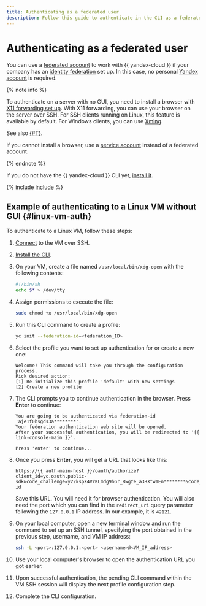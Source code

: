 ```yaml
---
title: Authenticating as a federated user
description: Follow this guide to authenticate in the CLI as a federated user.
---
```


# Authenticating as a federated user

You can use a [federated account](../../../iam/concepts/users/accounts.md#saml-federation) to work with {{ yandex-cloud }} if your company has an [identity federation](../../../iam/concepts/federations.md) set up. In this case, no personal [Yandex account](../../../iam/concepts/users/accounts.md#passport) is required.

{% note info %}

To authenticate on a server with no GUI, you need to install a browser with [X11 forwarding set up](https://docs.ssh.com/manuals/client-user/53/tunnel-x11.html). With X11 forwarding, you can use your browser on the server over SSH. For SSH clients running on Linux, this feature is available by default. For Windows clients, you can use [Xming](https://sourceforge.net/projects/xming/).

See also [{#T}](#linux-vm-auth).

If you cannot install a browser, use a [service account](../../../iam/concepts/users/service-accounts.md) instead of a federated account.

{% endnote %}

If you do not have the {{ yandex-cloud }} CLI yet, [install it](../install-cli.md).


{% include [include](../../../_includes/cli/auth-federated-user.md) %}

## Example of authenticating to a Linux VM without GUI {#linux-vm-auth}

To authenticate to a Linux VM, follow these steps:

1. [Connect](../../../compute/operations/vm-connect/ssh.md) to the VM over SSH.
1. [Install the CLI](../install-cli.md).

1. On your VM, create a file named `/usr/local/bin/xdg-open` with the following contents:

    ```bash
    #!/bin/sh
    echo $* > /dev/tty
    ```

1. Assign permissions to execute the file:

    ```bash
    sudo chmod +x /usr/local/bin/xdg-open
    ```

1. Run this CLI command to create a profile:

    ```bash
    yc init --federation-id=<federation_ID>
    ```

1. Select the profile you want to set up authentication for or create a new one:

   ```text
   Welcome! This command will take you through the configuration process.
   Pick desired action:
   [1] Re-initialize this profile 'default' with new settings
   [2] Create a new profile
   ```

1. The CLI prompts you to continue authentication in the browser. Press **Enter** to continue:

   ```text
   You are going to be authenticated via federation-id 'aje1f0hsgds3a********'.
   Your federation authentication web site will be opened.
   After your successful authentication, you will be redirected to '{{ link-console-main }}'.

   Press 'enter' to continue...
   ```

1. Once you press **Enter**, you will get a URL that looks like this:

    ```text
    https://{{ auth-main-host }}/oauth/authorize?client_id=yc.oauth.public-sdk&code_challenge=y22kspX4VrKLmdg9hGr_Bwgte_a3RXtw1En********&code_challenge_method=S256&redirect_uri=http%3A%2F%2F127.0.0.1%3A42121%2Fauth%2Fcallback&response_type=code&scope=openid&state=aExf0z********&yc_federation_hint=federation-id
    ```

    Save this URL. You will need it for browser authentication. You will also need the port which you can find in the `redirect_uri` query parameter following the `127.0.0.1` IP address. In our example, it is `42121`.

1. On your local computer, open a new terminal window and run the command to set up an SSH tunnel, specifying the port obtained in the previous step, username, and VM IP address:

    ```bash
    ssh -L <port>:127.0.0.1:<port> <username>@<VM_IP_address>
    ```

1. Use your local computer's browser to open the authentication URL you got earlier.

1. Upon successful authentication, the pending CLI command within the VM SSH session will display the next profile configuration step. 
1. Complete the CLI configuration.
